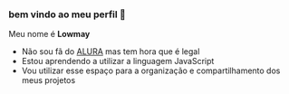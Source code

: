 ### bem vindo ao meu perfil 🤙

Meu nome é **Lowmay**
- Não sou fã do [ALURA](https://www.alura.com.br) mas tem hora que é legal
- Estou aprendendo a utilizar a linguagem JavaScript
- Vou utilizar esse espaço para a organização e compartilhamento dos meus projetos
